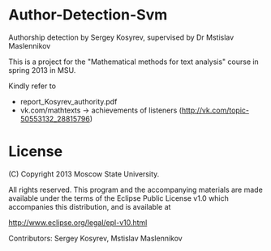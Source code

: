 Author-Detection-Svm
====================

Authorship detection by Sergey Kosyrev, supervised by Dr Mstislav Maslennikov

This is a project for the "Mathematical methods for text analysis" course in spring 2013 in MSU. 

Kindly refer to 
- report_Kosyrev_authority.pdf
- vk.com/mathtexts -> achievements of listeners (http://vk.com/topic-50553132_28815796)


License
=======


   (C) Copyright 2013 Moscow State University.

   All rights reserved. This program and the accompanying materials
   are made available under the terms of the Eclipse Public License v1.0
   which accompanies this distribution, and is available at
   
   http://www.eclipse.org/legal/epl-v10.html
  
   Contributors:
       Sergey Kosyrev, Mstislav Maslennikov
       
       

